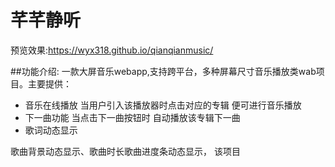 # 芊芊静听
预览效果:https://wyx318.github.io/qianqianmusic/

##功能介绍:
一款大屏音乐webapp,支持跨平台，多种屏幕尺寸音乐播放类wab项目。主要提供：
- 音乐在线播放 
当用户引入该播放器时点击对应的专辑 便可进行音乐播放
- 下一曲功能
当点击下一曲按钮时 自动播放该专辑下一曲
- 歌词动态显示

歌曲背景动态显示、歌曲时长歌曲进度条动态显示，
该项目
